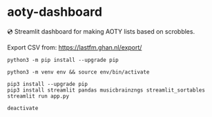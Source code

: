 # aoty-dashboard
💿 Streamlit dashboard for making AOTY lists based on scrobbles.

Export CSV from: https://lastfm.ghan.nl/export/

```
python3 -m pip install --upgrade pip

python3 -m venv env && source env/bin/activate

pip3 install --upgrade pip
pip3 install streamlit pandas musicbrainzngs streamlit_sortables
streamlit run app.py

deactivate
```
